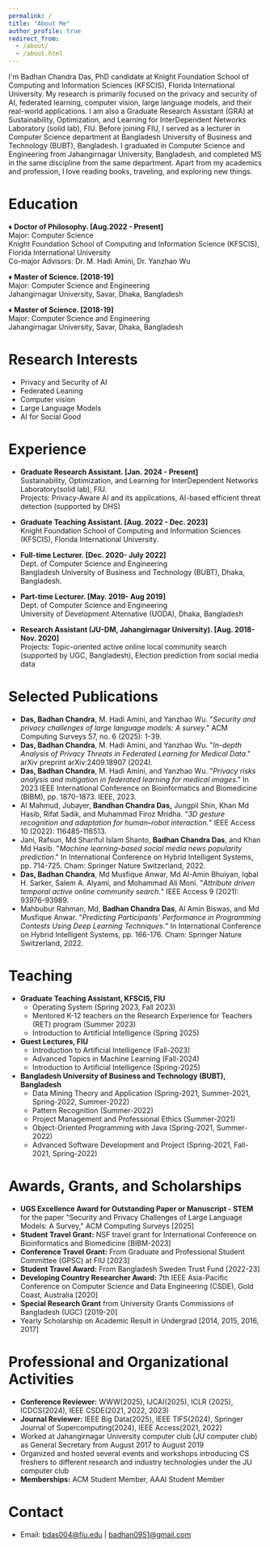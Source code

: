 ```yaml
---
permalink: /
title: "About Me"
author_profile: true
redirect_from: 
  - /about/
  - /about.html
---
```


I'm Badhan Chandra Das, PhD candidate at Knight Foundation School of Computing and Information Sciences (KFSCIS), Florida International University. My research is primarily focused on the privacy and security of AI, federated learning, computer vision, large language models, and their real-world applications. I am also a Graduate Research Assistant (GRA) at Sustainability, Optimization, and Learning for InterDependent Networks Laboratory (solid lab), FIU. Before joining FIU, I served as a lecturer in Computer Science department at Bangladesh University of Business and Technology (BUBT), Bangladesh. I graduated in Computer Science and Engineering from Jahangirnagar University, Bangladesh, and completed MS in the same discipline from the same department. Apart from my academics and profession, I love reading books, traveling, and exploring new things.

Education
======

♦ **Doctor of Philosophy. [Aug.2022 - Present]**\
 Major: Computer Science\
 Knight Foundation School of Computing and Information Science (KFSCIS),  Florida International University\
 Co-major Advisors: Dr. M. Hadi Amini, Dr. Yanzhao Wu
 

♦ **Master of Science. [2018-19]**\
Major: Computer Science and Engineering\
Jahangirnagar University, Savar, Dhaka, Bangladesh

♦ **Master of Science. [2018-19]**\
Major: Computer Science and Engineering\
Jahangirnagar University, Savar, Dhaka, Bangladesh

Research Interests
======
* Privacy and Security of AI
* Federated Leaning
* Computer vision
* Large Language Models
* AI for Social Good

  

Experience
======
* **Graduate Research Assistant. [Jan. 2024 - Present]**\
Sustainability, Optimization, and Learning for InterDependent Networks Laboratory(solid lab), FIU.\
Projects: Privacy-Aware AI and its applications, AI-based efficient threat detection (supported by DHS)

* **Graduate Teaching Assistant. [Aug. 2022 - Dec. 2023]**\
Knight Foundation School of Computing and Information Sciences (KFSCIS), Florida International University. 

* **Full-time Lecturer. [Dec. 2020- July 2022]**\
Dept. of Computer Science and Engineering\
Bangladesh University of Business and Technology (BUBT), Dhaka, Bangladesh.

* **Part-time Lecturer. [May. 2019- Aug 2019]**\
Dept. of Computer Science and Engineering\
University of Development Alternative (UODA), Dhaka, Bangladesh

* **Research Assistant (JU-DM, Jahangirnagar University). [Aug. 2018- Nov. 2020]**\
Projects: Topic-oriented active online local community search (supported by UGC, Bangladesh), Election prediction from social media data

Selected Publications
======

* **Das, Badhan Chandra**, M. Hadi Amini, and Yanzhao Wu. "_Security and privacy challenges of large language models: A survey_." ACM Computing Surveys 57, no. 6 (2025): 1-39.
* **Das, Badhan Chandra**, M. Hadi Amini, and Yanzhao Wu. "_In-depth Analysis of Privacy Threats in Federated Learning for Medical Data_." arXiv preprint arXiv:2409.18907 (2024).
* **Das, Badhan Chandra**, M. Hadi Amini, and Yanzhao Wu. "_Privacy risks analysis and mitigation in federated learning for medical images_." In 2023 IEEE International Conference on Bioinformatics and Biomedicine (BIBM), pp. 1870-1873. IEEE, 2023.
* Al Mahmud, Jubayer, **Bandhan Chandra Das,** Jungpil Shin, Khan Md Hasib, Rifat Sadik, and Muhammad Firoz Mridha. "_3D gesture recognition and adaptation for human–robot interaction._" IEEE Access 10 (2022): 116485-116513.
* Jani, Rafsun, Md Shariful Islam Shanto, **Badhan Chandra Das**, and Khan Md Hasib. "_Machine learning-based social media news popularity prediction_." In International Conference on Hybrid Intelligent Systems, pp. 714-725. Cham: Springer Nature Switzerland, 2022.
* **Das, Badhan Chandra**, Md Musfique Anwar, Md Al-Amin Bhuiyan, Iqbal H. Sarker, Salem A. Alyami, and Mohammad Ali Moni. "_Attribute driven temporal active online community search._" IEEE Access 9 (2021): 93976-93989.
* Mahbubur Rahman, Md, **Badhan Chandra Das**, Al Amin Biswas, and Md Musfique Anwar. "_Predicting Participants’ Performance in Programming Contests Using Deep Learning Techniques._" In International Conference on Hybrid Intelligent Systems, pp. 166-176. Cham: Springer Nature Switzerland, 2022.



Teaching
======

* **Graduate Teaching Assistant, KFSCIS, FIU**
  * Operating System (Spring 2023, Fall 2023)
  * Mentored K-12 teachers on the Research Experience for Teachers (RET) program (Summer 2023)
  * Introduction to Artificial Intelligence (Spring 2025)
* **Guest Lectures, FIU**
  *  Introduction to Artificial Intelligence (Fall-2023)
  *  Advanced Topics in Machine Learning (Fall-2024)
  *  Introduction to Artificial Intelligence (Spring-2025)
* **Bangladesh University of Business and Technology (BUBT), Bangladesh**
  *  Data Mining Theory and Application (Spring-2021, Summer-2021, Spring-2022, Summer-2022)
  *  Pattern Recognition (Summer-2022)
  *  Project Management and Professional Ethics (Summer-2021)
  *  Object-Oriented Programming with Java (Spring-2021, Summer-2022)
  *  Advanced Software Development and Project (Spring-2021, Fall-2021, Spring-2022)

Awards, Grants, and Scholarships
======
* **UGS Excellence Award for Outstanding Paper or Manuscript - STEM** for the paper "Security and Privacy Challenges of Large Language Models: A Survey," ACM Computing Surveys [2025]
* **Student Travel Grant:** NSF travel grant for International Conference on Bioinformatics and Biomedicine [BIBM-2023]
* **Conference Travel Grant:** From Graduate and Professional Student Committee (GPSC) at FIU [2023]
* **Student Travel Award:** From Bangladesh Sweden Trust Fund [2022-23]
* **Developing Country Researcher Award:** 7th IEEE Asia-Pacific Conference on Computer Science and Data Engineering (CSDE), Gold Coast, Australia [2020]
* **Special Research Grant** from University Grants Commissions of Bangladesh (UGC) [2019-20]
* Yearly Scholarship on Academic Result in Undergrad [2014, 2015, 2016, 2017]

Professional and Organizational Activities
======
* **Conference Reviewer:** WWW(2025), IJCAI(2025), ICLR (2025), ICDCS(2024), IEEE CSDE(2021, 2022, 2023)
* **Journal Reviewer:** IEEE Big Data(2025), IEEE TIFS(2024), Springer Journal of Supercomputing(2024), IEEE Access(2021, 2022)
* Worked at Jahangirnagar University computer club (JU computer club) as General Secretary from August 2017 to August 2019
* Organized and hosted several events and workshops introducing CS freshers to different research and industry technologies under the JU computer club
* **Memberships:** ACM Student Member, AAAI Student Member


Contact
======
* Email: <bdas004@fiu.edu> \| <badhan0951@gmail.com>
